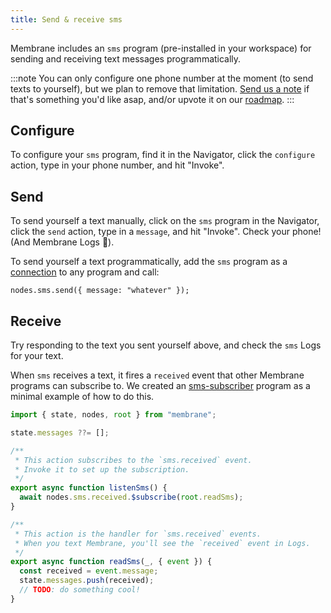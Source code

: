 ```yaml
---
title: Send & receive sms
---
```


Membrane includes an `sms` program (pre-installed in your workspace) for sending and receiving text messages programmatically.

:::note
You can only configure one phone number at the moment (to send texts to yourself), but we plan to remove that limitation. [Send us a note](mailto:contact@membrane.io) if that's something you'd like asap, and/or upvote it on our [roadmap](https://docs.membrane.io/roadmap).
:::

## Configure

To configure your `sms` program, find it in the Navigator, click the `configure` action, type in your phone number, and hit "Invoke".

## Send

To send yourself a text manually, click on the `sms` program in the Navigator, click the `send` action, type in a `message`, and hit "Invoke". Check your phone! (And Membrane Logs 👀).

To send yourself a text programmatically, add the `sms` program as a [connection](/features/connections) to any program and call:

```
nodes.sms.send({ message: "whatever" });
```

## Receive

Try responding to the text you sent yourself above, and check the `sms` Logs for your text.

When `sms` receives a text, it fires a `received` event that other Membrane programs can subscribe to. We created an <a href="https://www.membrane.io/share/pete/sms-subscriber" target="_blank">sms-subscriber</a> program as a minimal example of how to do this.

```js
import { state, nodes, root } from "membrane";

state.messages ??= [];

/**
 * This action subscribes to the `sms.received` event.
 * Invoke it to set up the subscription.
 */
export async function listenSms() {
  await nodes.sms.received.$subscribe(root.readSms);
}

/**
 * This action is the handler for `sms.received` events.
 * When you text Membrane, you'll see the `received` event in Logs.
 */
export async function readSms(_, { event }) {
  const received = event.message;
  state.messages.push(received);
  // TODO: do something cool!
}
```
